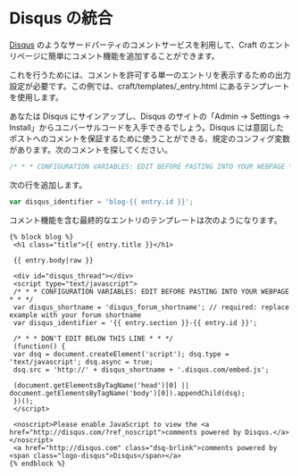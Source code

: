 # Disqus の統合

[Disqus](http://disqus.com/) のようなサードパーティのコメントサービスを利用して、Craft のエントリページに簡単にコメント機能を追加することができます。

これを行うためには、コメントを許可する単一のエントリを表示するための出力設定が必要です。この例では、craft/templates/_entry.html にあるテンプレートを使用します。

あなたは Disqus にサインアップし、Disqus のサイトの「Admin → Settings → Install」からユニバーサルコードを入手できるでしょう。Disqus には意図したポストへのコメントを保証するために使うことができる、規定のコンフィグ変数があります。次のコメントを探してください。

```javascript
/* * * CONFIGURATION VARIABLES: EDIT BEFORE PASTING INTO YOUR WEBPAGE * * */
```

次の行を追加します。

```javascript
var disqus_identifier = 'blog-{{ entry.id }}';
```

コメント機能を含む最終的なエントリのテンプレートは次のようになります。

```twig
{% block blog %}
 <h1 class="title">{{ entry.title }}</h1>

 {{ entry.body|raw }}

 <div id="disqus_thread"></div>
 <script type="text/javascript">
 /* * * CONFIGURATION VARIABLES: EDIT BEFORE PASTING INTO YOUR WEBPAGE * * */
 var disqus_shortname = 'disqus_forum_shortname'; // required: replace example with your forum shortname
 var disqus_identifier = '{{ entry.section }}-{{ entry.id }}';

 /* * * DON'T EDIT BELOW THIS LINE * * */
 (function() {
 var dsq = document.createElement('script'); dsq.type = 'text/javascript'; dsq.async = true;
 dsq.src = 'http://' + disqus_shortname + '.disqus.com/embed.js';

 (document.getElementsByTagName('head')[0] || document.getElementsByTagName('body')[0]).appendChild(dsq);
 })();
 </script>

 <noscript>Please enable JavaScript to view the <a href="http://disqus.com/?ref_noscript">comments powered by Disqus.</a></noscript>
 <a href="http://disqus.com" class="dsq-brlink">comments powered by <span class="logo-disqus">Disqus</span></a>
{% endblock %}
```

